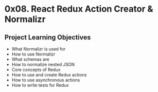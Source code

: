 # 0x08. React Redux Action Creator & Normalizr

## Project Learning Objectives
* What Normalizr is used for
* How to use Normalizr
* What schemas are
* How to normalize nested JSON
* Core concepts of Redux
* How to use and create Redux actions
* How to use asynchronous actions
* How to write tests for Redux
